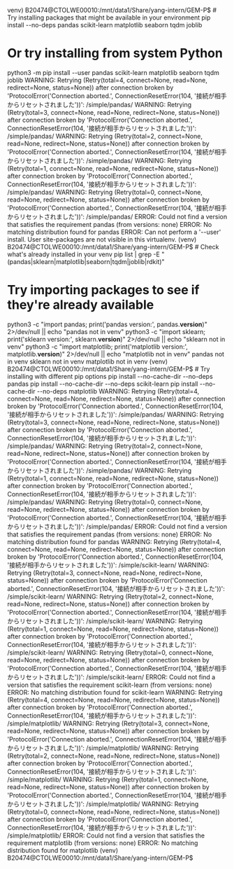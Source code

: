 venv) B20474@CTOLWE00010:/mnt/data1/Share/yang-intern/GEM-P$ # Try installing packages that might be available in your environment
pip install --no-deps pandas scikit-learn matplotlib seaborn tqdm joblib

# Or try installing from system Python
python3 -m pip install --user pandas scikit-learn matplotlib seaborn tqdm joblib
WARNING: Retrying (Retry(total=4, connect=None, read=None, redirect=None, status=None)) after connection broken by 'ProtocolError('Connection aborted.', ConnectionResetError(104, '接続が相手からリセットされました'))': /simple/pandas/
WARNING: Retrying (Retry(total=3, connect=None, read=None, redirect=None, status=None)) after connection broken by 'ProtocolError('Connection aborted.', ConnectionResetError(104, '接続が相手からリセットされました'))': /simple/pandas/
WARNING: Retrying (Retry(total=2, connect=None, read=None, redirect=None, status=None)) after connection broken by 'ProtocolError('Connection aborted.', ConnectionResetError(104, '接続が相手からリセットされました'))': /simple/pandas/
WARNING: Retrying (Retry(total=1, connect=None, read=None, redirect=None, status=None)) after connection broken by 'ProtocolError('Connection aborted.', ConnectionResetError(104, '接続が相手からリセットされました'))': /simple/pandas/
WARNING: Retrying (Retry(total=0, connect=None, read=None, redirect=None, status=None)) after connection broken by 'ProtocolError('Connection aborted.', ConnectionResetError(104, '接続が相手からリセットされました'))': /simple/pandas/
ERROR: Could not find a version that satisfies the requirement pandas (from versions: none)
ERROR: No matching distribution found for pandas
ERROR: Can not perform a '--user' install. User site-packages are not visible in this virtualenv.
(venv) B20474@CTOLWE00010:/mnt/data1/Share/yang-intern/GEM-P$ # Check what's already installed in your venv
pip list | grep -E "(pandas|sklearn|matplotlib|seaborn|tqdm|joblib|rdkit)"

# Try importing packages to see if they're already available
python3 -c "import pandas; print('pandas version:', pandas.__version__)" 2>/dev/null || echo "pandas not in venv"
python3 -c "import sklearn; print('sklearn version:', sklearn.__version__)" 2>/dev/null || echo "sklearn not in venv"
python3 -c "import matplotlib; print('matplotlib version:', matplotlib.__version__)" 2>/dev/null || echo "matplotlib not in venv"
pandas not in venv
sklearn not in venv
matplotlib not in venv
(venv) B20474@CTOLWE00010:/mnt/data1/Share/yang-intern/GEM-P$ # Try installing with different pip options
pip install --no-cache-dir --no-deps pandas
pip install --no-cache-dir --no-deps scikit-learn
pip install --no-cache-dir --no-deps matplotlib
WARNING: Retrying (Retry(total=4, connect=None, read=None, redirect=None, status=None)) after connection broken by 'ProtocolError('Connection aborted.', ConnectionResetError(104, '接続が相手からリセットされました'))': /simple/pandas/
WARNING: Retrying (Retry(total=3, connect=None, read=None, redirect=None, status=None)) after connection broken by 'ProtocolError('Connection aborted.', ConnectionResetError(104, '接続が相手からリセットされました'))': /simple/pandas/
WARNING: Retrying (Retry(total=2, connect=None, read=None, redirect=None, status=None)) after connection broken by 'ProtocolError('Connection aborted.', ConnectionResetError(104, '接続が相手からリセットされました'))': /simple/pandas/
WARNING: Retrying (Retry(total=1, connect=None, read=None, redirect=None, status=None)) after connection broken by 'ProtocolError('Connection aborted.', ConnectionResetError(104, '接続が相手からリセットされました'))': /simple/pandas/
WARNING: Retrying (Retry(total=0, connect=None, read=None, redirect=None, status=None)) after connection broken by 'ProtocolError('Connection aborted.', ConnectionResetError(104, '接続が相手からリセットされました'))': /simple/pandas/
ERROR: Could not find a version that satisfies the requirement pandas (from versions: none)
ERROR: No matching distribution found for pandas
WARNING: Retrying (Retry(total=4, connect=None, read=None, redirect=None, status=None)) after connection broken by 'ProtocolError('Connection aborted.', ConnectionResetError(104, '接続が相手からリセットされました'))': /simple/scikit-learn/
WARNING: Retrying (Retry(total=3, connect=None, read=None, redirect=None, status=None)) after connection broken by 'ProtocolError('Connection aborted.', ConnectionResetError(104, '接続が相手からリセットされました'))': /simple/scikit-learn/
WARNING: Retrying (Retry(total=2, connect=None, read=None, redirect=None, status=None)) after connection broken by 'ProtocolError('Connection aborted.', ConnectionResetError(104, '接続が相手からリセットされました'))': /simple/scikit-learn/
WARNING: Retrying (Retry(total=1, connect=None, read=None, redirect=None, status=None)) after connection broken by 'ProtocolError('Connection aborted.', ConnectionResetError(104, '接続が相手からリセットされました'))': /simple/scikit-learn/
WARNING: Retrying (Retry(total=0, connect=None, read=None, redirect=None, status=None)) after connection broken by 'ProtocolError('Connection aborted.', ConnectionResetError(104, '接続が相手からリセットされました'))': /simple/scikit-learn/
ERROR: Could not find a version that satisfies the requirement scikit-learn (from versions: none)
ERROR: No matching distribution found for scikit-learn
WARNING: Retrying (Retry(total=4, connect=None, read=None, redirect=None, status=None)) after connection broken by 'ProtocolError('Connection aborted.', ConnectionResetError(104, '接続が相手からリセットされました'))': /simple/matplotlib/
WARNING: Retrying (Retry(total=3, connect=None, read=None, redirect=None, status=None)) after connection broken by 'ProtocolError('Connection aborted.', ConnectionResetError(104, '接続が相手からリセットされました'))': /simple/matplotlib/
WARNING: Retrying (Retry(total=2, connect=None, read=None, redirect=None, status=None)) after connection broken by 'ProtocolError('Connection aborted.', ConnectionResetError(104, '接続が相手からリセットされました'))': /simple/matplotlib/
WARNING: Retrying (Retry(total=1, connect=None, read=None, redirect=None, status=None)) after connection broken by 'ProtocolError('Connection aborted.', ConnectionResetError(104, '接続が相手からリセットされました'))': /simple/matplotlib/
WARNING: Retrying (Retry(total=0, connect=None, read=None, redirect=None, status=None)) after connection broken by 'ProtocolError('Connection aborted.', ConnectionResetError(104, '接続が相手からリセットされました'))': /simple/matplotlib/
ERROR: Could not find a version that satisfies the requirement matplotlib (from versions: none)
ERROR: No matching distribution found for matplotlib
(venv) B20474@CTOLWE00010:/mnt/data1/Share/yang-intern/GEM-P$ 
